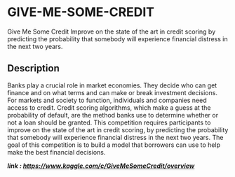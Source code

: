 # GIVE-ME-SOME-CREDIT
Give Me Some Credit
Improve on the state of the art in credit scoring by predicting the probability that somebody will experience financial distress in the next two years.

## Description
Banks play a crucial role in market economies. They decide who can get finance and on what terms and can make or break investment decisions. For markets and society to function, individuals and companies need access to credit. 
Credit scoring algorithms, which make a guess at the probability of default, are the method banks use to determine whether or not a loan should be granted. This competition requires participants to improve on the state of the art in credit scoring, by predicting the probability that somebody will experience financial distress in the next two years.
The goal of this competition is to build a model that borrowers can use to help make the best financial decisions.

***link : https://www.kaggle.com/c/GiveMeSomeCredit/overview***
